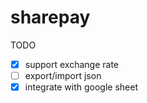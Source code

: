 # sharepay

TODO
- [x] support exchange rate
- [ ] export/import json
- [x] integrate with google sheet
